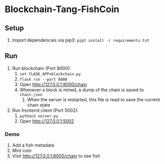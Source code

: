 # Blockchain-Tang-FishCoin

## Setup

1. Import dependencies via pip3: `pip3 install -r requirements.txt`

## Run

1. Run blockchain (Port 8000):
    1. `set FLASK_APP=blockchain.py`
    1. `flask run --port 8000`
    1. Open http://127.0.0.1:8000/chain
    1. Whenever a block is mined, a dump of the chain is saved to `chain.json`
        1. When the server is restarted, this file is read to save the current chain state
1. Run frontend client (Port 5002):
    1. `python3 server.py`
    1. Open http://127.0.0.1:5002

### Demo

1. Add a fish metadata
1. Mint coin
1. Visit http://127.0.0.1:8000/chain to see fish
